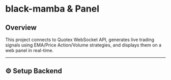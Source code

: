 # black-mamba & Panel

## Overview
This project connects to Quotex WebSocket API, generates live trading signals using EMA/Price Action/Volume strategies, and displays them on a web panel in real-time.

---

## ⚙️ Setup Backend

